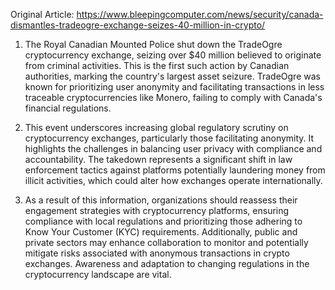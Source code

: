Original Article: https://www.bleepingcomputer.com/news/security/canada-dismantles-tradeogre-exchange-seizes-40-million-in-crypto/

1) The Royal Canadian Mounted Police shut down the TradeOgre cryptocurrency exchange, seizing over $40 million believed to originate from criminal activities. This is the first such action by Canadian authorities, marking the country's largest asset seizure. TradeOgre was known for prioritizing user anonymity and facilitating transactions in less traceable cryptocurrencies like Monero, failing to comply with Canada's financial regulations.

2) This event underscores increasing global regulatory scrutiny on cryptocurrency exchanges, particularly those facilitating anonymity. It highlights the challenges in balancing user privacy with compliance and accountability. The takedown represents a significant shift in law enforcement tactics against platforms potentially laundering money from illicit activities, which could alter how exchanges operate internationally.

3) As a result of this information, organizations should reassess their engagement strategies with cryptocurrency platforms, ensuring compliance with local regulations and prioritizing those adhering to Know Your Customer (KYC) requirements. Additionally, public and private sectors may enhance collaboration to monitor and potentially mitigate risks associated with anonymous transactions in crypto exchanges. Awareness and adaptation to changing regulations in the cryptocurrency landscape are vital.